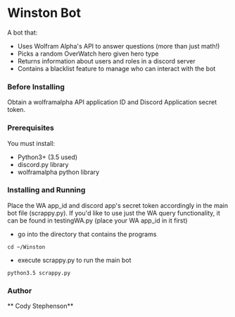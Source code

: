 # Winston Bot
A bot that:
* Uses Wolfram Alpha's API to answer questions (more than just math!)
* Picks a random OverWatch hero given hero type
* Returns information about users and roles in a discord server
* Contains a blacklist feature to manage who can interact with the bot
### Before Installing
Obtain a wolframalpha API application ID and Discord Application secret token.
### Prerequisites
You must install:
* Python3+ (3.5 used)
* discord.py library
* wolframalpha python library
### Installing and Running
Place the WA app_id and discord app's secret token accordingly in the main bot file (scrappy.py). If you'd like to use just the WA query functionality, it can be found in testingWA.py (place your WA app_id in it first)
* go into the directory that contains the programs
```
cd ~/Winston
```
* execute scrappy.py to run the main bot
```
python3.5 scrappy.py
```

### Author
** Cody Stephenson**
